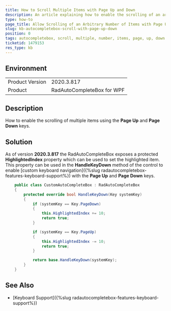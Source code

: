 ```yaml
---
title: How to Scroll Multiple Items with Page Up and Down
description: An article explaining how to enable the scrolling of an arbitrary number of items.
type: how-to
page_title: Allow Scrolling of an Arbitrary Number of Items with Page Up and Page Down
slug: kb-autocompletebox-scroll-with-page-up-down
position: 0
tags: autocompletebox, scroll, multiple, number, items, page, up, down
ticketid: 1479153
res_type: kb
---
```


## Environment
<table>
	<tbody>
		<tr>
			<td>Product Version</td>
			<td>2020.3.817</td>
		</tr>
		<tr>
			<td>Product</td>
			<td>RadAutoCompleteBox for WPF</td>
		</tr>
	</tbody>
</table>

## Description

How to enable the scrolling of multiple items using the **Page Up** and **Page Down** keys.

## Solution

As of version **2020.3.817** the RadAutoCompleteBox exposes a protected **HighlightedIndex** property which can be used to set the highlighted item. This property can be used in the **HandleKeyDown** method of the control to enable [custom keyboard navigation]({%slug radautocompletebox-features-keyboard-support%}) with the **Page Up** and **Page Down** keys.


```C#
    public class CustomAutoCompleteBox : RadAutoCompleteBox
    {
        protected override bool HandleKeyDown(Key systemKey)
        {
            if (systemKey == Key.PageDown)
            {
                this.HighlightedIndex += 10;
                return true;
            }

            if (systemKey == Key.PageUp)
            {
                this.HighlightedIndex -= 10;
                return true;
            }

            return base.HandleKeyDown(systemKey);
        }
    }
```

## See Also
* [Keyboard Support]({%slug radautocompletebox-features-keyboard-support%})
